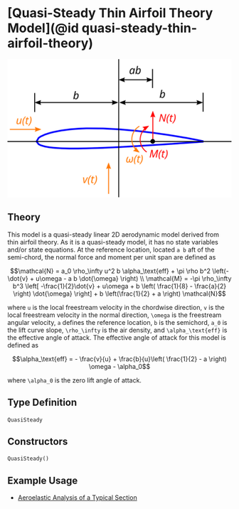 # [Quasi-Steady Thin Airfoil Theory Model](@id quasi-steady-thin-airfoil-theory)

![](../airfoil.svg)

## Theory

This model is a quasi-steady linear 2D aerodynamic model derived from thin airfoil theory.  As it is a quasi-steady model, it has no state variables and/or state equations.  At the reference location, located ``a b`` aft of the semi-chord, the normal force and moment per unit span are defined as
```math
\mathcal{N} = a_0 \rho_\infty u^2 b \alpha_\text{eff} + \pi \rho b^2 \left(-\dot{v} + u\omega - a b \dot{\omega} \right) \\
\mathcal{M} = -\pi \rho_\infty b^3 \left[ -\frac{1}{2}\dot{v} + u\omega + b \left( \frac{1}{8} - \frac{a}{2} \right) \dot{\omega} \right] + b \left(\frac{1}{2} + a \right) \mathcal{N}
```
where ``u`` is the local freestream velocity in the chordwise direction, ``v`` is the local freestream velocity in the normal direction, ``\omega`` is the freestream angular velocity, ``a`` defines the reference location, ``b`` is the semichord, ``a_0`` is the lift curve slope, ``\rho_\infty`` is the air density, and ``\alpha_\text{eff}`` is the effective angle of attack.  The effective angle of attack for this model is defined as
```math
\alpha_\text{eff} = - \frac{v}{u} + \frac{b}{u}\left( \frac{1}{2} - a \right) \omega - \alpha_0
```
where ``\alpha_0`` is the zero lift angle of attack.

## Type Definition

```@docs
QuasiSteady
```

## Constructors

```@docs
QuasiSteady()
```

## Example Usage
 - [Aeroelastic Analysis of a Typical Section](@ref)
